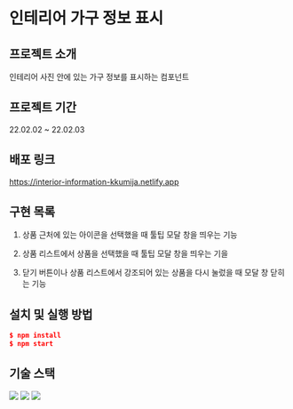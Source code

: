 # 인테리어 가구 정보 표시

## 프로젝트 소개
인테리어 사진 안에 있는 가구 정보를 표시하는 컴포넌트

## 프로젝트 기간
22.02.02 ~ 22.02.03

## 배포 링크
https://interior-information-kkumija.netlify.app

## 구현 목록
1. 상품 근처에 있는 아이콘을 선택했을 때 툴팁 모달 창을 띄우는 기능

2. 상품 리스트에서 상품을 선택했을 때 툴팁 모달 창을 띄우는 기을

3. 닫기 버튼이나 상품 리스트에서 강조되어 있는 상품을 다시 눌렀을 때 모달 창 닫히는 기능

## 설치 및 실행 방법

```json
$ npm install
$ npm start
```

## 기술 스택
<img src="https://img.shields.io/badge/html5-E34F26?style=for-the-badge&logo=html5&logoColor=white"> 
<img src="https://img.shields.io/badge/css-1572B6?style=for-the-badge&logo=css3&logoColor=white"> 
<img src="https://img.shields.io/badge/react-61DAFB?style=for-the-badge&logo=react&logoColor=black"> 